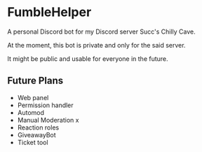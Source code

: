 # FumbleHelper

A personal Discord bot for my Discord server Succ's Chilly Cave.

At the moment, this bot is private and only for the said server.

It might be public and usable for everyone in the future.

## Future Plans

- Web panel
- Permission handler
- Automod
- Manual Moderation x
- Reaction roles
- GiveawayBot
- Ticket tool
